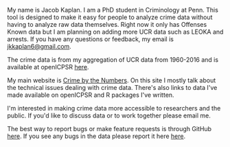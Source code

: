 My name is Jacob Kaplan. I am a PhD student in Criminology at Penn. This tool is designed to make it easy for people to analyze crime data without having to analyze raw data themselves. Right now it only has Offenses Known data but I am planning on adding more UCR data such as LEOKA and arrests. If you have any questions or feedback, my email is jkkaplan6@gmail.com.

The crime data is from my aggregation of UCR data from 1960-2016 and is available at openICPSR [here](https://www.openicpsr.org/openicpsr/project/100707/version/V4/view).

My main website is [Crime by the Numbers](https://crimebythenumbers.com/). On this site I mostly talk about the technical issues dealing with crime data. There's also links to data I've made available on openICPSR and R packages I've written.  

I'm interested in making crime data more accessible to researchers and the public. If you'd like to discuss data or to work together please email me.

The best way to report bugs or make feature requests is through GitHub [here](https://github.com/jacobkap/ucrdatatool/issues).
If you see any bugs in the data please report it here [here](https://github.com/jacobkap/crime_data).
